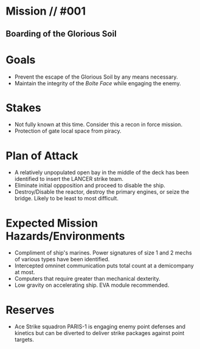 # Mission // #001
## Boarding of the Glorious Soil
# Goals
- Prevent the escape of the Glorious Soil by any means necessary.
- Maintain the integrity of the *Bolte Face* while engaging the enemy.

# Stakes
- Not fully known at this time. Consider this a recon in force mission.
- Protection of gate local space from piracy.

# Plan of Attack
- A relatively unpopulated open bay in the middle of the deck has been identified to insert the LANCER strike team.
- Eliminate initial oppposition and proceed to disable the ship.
- Destroy/Disable the reactor, destroy the primary engines, or seize the bridge. Likely to be least to most difficult.

# Expected Mission Hazards/Environments
- Compliment of ship's marines. Power signatures of size 1 and 2 mechs of various types have been identified.
- Intercepted omninet communication puts total count at a demicompany at most.
- Computers that require greater than mechanical dexterity.
- Low gravity on accelerating ship. EVA module recommended.

# Reserves
- Ace Strike squadron PARIS-1 is engaging enemy point defenses and kinetics but can be diverted to deliver strike packages against point targets.
